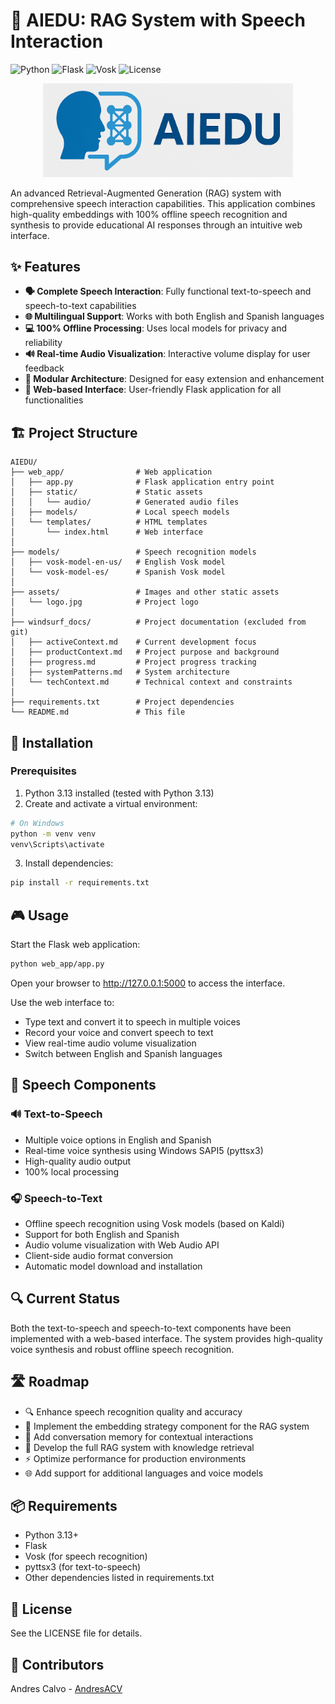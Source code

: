 # 🧠 AIEDU: RAG System with Speech Interaction
![Python](https://img.shields.io/badge/Python-3.13-blue)
![Flask](https://img.shields.io/badge/Flask-Latest-green)
![Vosk](https://img.shields.io/badge/Vosk-Latest-orange)
![License](https://img.shields.io/badge/License-MIT-lightgrey)

<p align="center">
  <img src="assets/logo.jpg" alt="AIEDU Logo" width="400">
</p>

An advanced Retrieval-Augmented Generation (RAG) system with comprehensive speech interaction capabilities. This application combines high-quality embeddings with 100% offline speech recognition and synthesis to provide educational AI responses through an intuitive web interface.

## ✨ Features

- **🗣️ Complete Speech Interaction**: Fully functional text-to-speech and speech-to-text capabilities
- **🌐 Multilingual Support**: Works with both English and Spanish languages
- **💻 100% Offline Processing**: Uses local models for privacy and reliability
- **🔊 Real-time Audio Visualization**: Interactive volume display for user feedback
- **🧩 Modular Architecture**: Designed for easy extension and enhancement
- **🌟 Web-based Interface**: User-friendly Flask application for all functionalities

## 🏗️ Project Structure

```text
AIEDU/
├── web_app/                # Web application
│   ├── app.py              # Flask application entry point
│   ├── static/             # Static assets
│   │   └── audio/          # Generated audio files
│   ├── models/             # Local speech models
│   └── templates/          # HTML templates
│       └── index.html      # Web interface
│
├── models/                 # Speech recognition models
│   ├── vosk-model-en-us/   # English Vosk model
│   └── vosk-model-es/      # Spanish Vosk model
│
├── assets/                 # Images and other static assets
│   └── logo.jpg            # Project logo
│
├── windsurf_docs/          # Project documentation (excluded from git)
│   ├── activeContext.md    # Current development focus
│   ├── productContext.md   # Project purpose and background
│   ├── progress.md         # Project progress tracking
│   ├── systemPatterns.md   # System architecture
│   └── techContext.md      # Technical context and constraints
│
├── requirements.txt        # Project dependencies
└── README.md               # This file
```

## 🚀 Installation

### Prerequisites

1. Python 3.13 installed (tested with Python 3.13)
2. Create and activate a virtual environment:

```bash
# On Windows
python -m venv venv
venv\Scripts\activate
```

3. Install dependencies:

```bash
pip install -r requirements.txt
```

## 🎮 Usage

Start the Flask web application:

```bash
python web_app/app.py
```

Open your browser to http://127.0.0.1:5000 to access the interface.

Use the web interface to:
- Type text and convert it to speech in multiple voices
- Record your voice and convert speech to text
- View real-time audio volume visualization
- Switch between English and Spanish languages

## 🎤 Speech Components

### 🔊 Text-to-Speech
- Multiple voice options in English and Spanish
- Real-time voice synthesis using Windows SAPI5 (pyttsx3)
- High-quality audio output
- 100% local processing

### 🎧 Speech-to-Text
- Offline speech recognition using Vosk models (based on Kaldi)
- Support for both English and Spanish
- Audio volume visualization with Web Audio API
- Client-side audio format conversion
- Automatic model download and installation

## 🔍 Current Status

Both the text-to-speech and speech-to-text components have been implemented with a web-based interface. The system provides high-quality voice synthesis and robust offline speech recognition.

## 🛣️ Roadmap

- 🔍 Enhance speech recognition quality and accuracy
- 🧩 Implement the embedding strategy component for the RAG system
- 💾 Add conversation memory for contextual interactions
- 🧠 Develop the full RAG system with knowledge retrieval
- ⚡ Optimize performance for production environments
- 🌐 Add support for additional languages and voice models

## 📦 Requirements

- Python 3.13+
- Flask
- Vosk (for speech recognition)
- pyttsx3 (for text-to-speech)
- Other dependencies listed in requirements.txt

## 📄 License

See the LICENSE file for details.

## 👥 Contributors

Andres Calvo - [AndresACV](https://github.com/AndresACV)